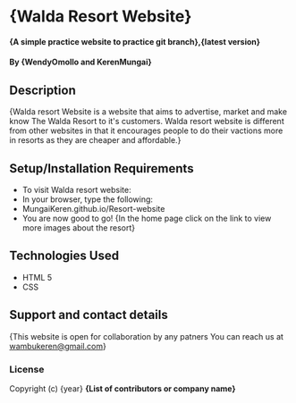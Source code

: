 # {Walda Resort Website}
#### {A simple practice website to practice git branch},{latest version}
#### By **{WendyOmollo and KerenMungai}**
## Description
{Walda resort Website is a website that aims to advertise, market and make know The Walda Resort to it's customers. Walda resort website is different from other websites in that it encourages people to do their vactions more in resorts as they are cheaper and affordable.}
## Setup/Installation Requirements
* To visit Walda resort website:
* In your browser, type the following:
* MungaiKeren.github.io/Resort-website
* You are now good to go!
{In the home page click on the link to view more images about the resort}
<!-- ## Known Bugs
{Are there issues that have not yet been resolved that you want to let users know you know? Outline any issues that would impact use of your application. Share any workarounds that are in place. } -->
## Technologies Used
* HTML 5
* CSS
## Support and contact details
{This website is open for collaboration by any patners
You can reach us at wambukeren@gmail.com}
### License
Copyright (c) {year} **{List of contributors or company name}**